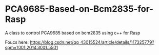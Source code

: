 # PCA9685-Based-on-Bcm2835-for-Rasp
A class to control PCA9685 based on bcm2835 using c++ for Rasp

Foucs here: https://blog.csdn.net/qq_43015524/article/details/117325779?spm=1001.2014.3001.5501

